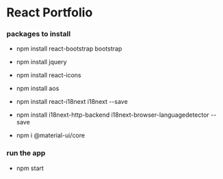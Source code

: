 # React Portfolio

### packages to install
- npm install react-bootstrap bootstrap
- npm install jquery
- npm install react-icons
- npm install aos

- npm install react-i18next i18next --save
- npm install i18next-http-backend i18next-browser-languagedetector --save
- npm i @material-ui/core

### run the app
- npm start

